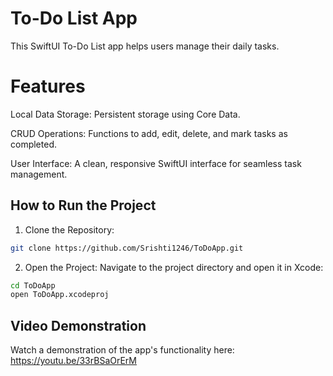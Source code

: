 # To-Do List App

This SwiftUI To-Do List app helps users manage their daily tasks.
# Features

Local Data Storage: Persistent storage using Core Data.

CRUD Operations: Functions to add, edit, delete, and mark tasks as completed.

User Interface: A clean, responsive SwiftUI interface for seamless task management.

## How to Run the Project

1. Clone the Repository:

```bash
git clone https://github.com/Srishti1246/ToDoApp.git
```

2. Open the Project:
Navigate to the project directory and open it in Xcode:
```bash
cd ToDoApp
open ToDoApp.xcodeproj
```

## Video Demonstration

Watch a demonstration of the app's functionality here: https://youtu.be/33rBSaOrErM

